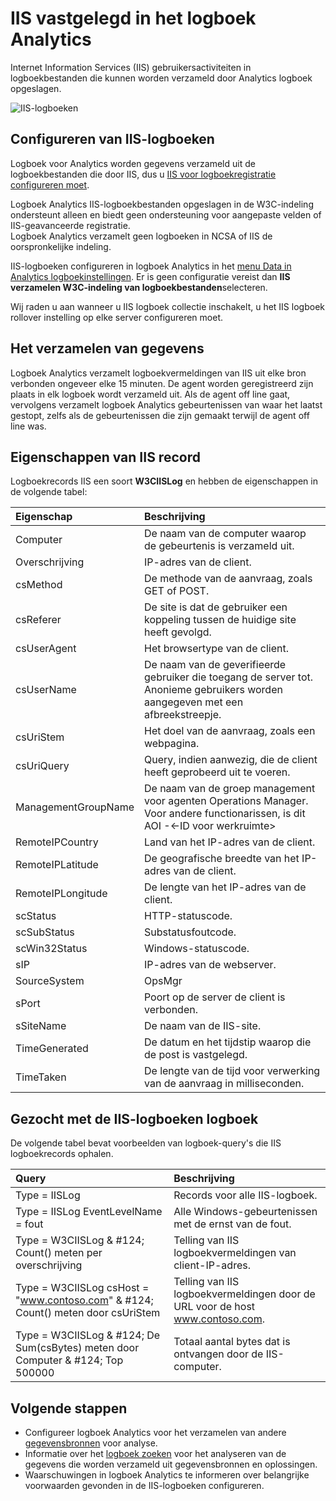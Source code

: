 <properties
   pageTitle="IIS vastgelegd in het logboek Analytics | Microsoft Azure"
   description="Internet Information Services (IIS) gebruikersactiviteiten in logboekbestanden die kunnen worden verzameld door Analytics logboek opgeslagen.  In dit artikel wordt beschreven hoe collectie van IIS-logboeken en de details van de records die zij in de opslagplaats OMS maken configureren."
   services="log-analytics"
   documentationCenter=""
   authors="bwren"
   manager="jwhit"
   editor="tysonn" />
<tags
   ms.service="log-analytics"
   ms.devlang="na"
   ms.topic="article"
   ms.tgt_pltfrm="na"
   ms.workload="infrastructure-services"
   ms.date="10/18/2016"
   ms.author="bwren" />

# <a name="iis-logs-in-log-analytics"></a>IIS vastgelegd in het logboek Analytics
Internet Information Services (IIS) gebruikersactiviteiten in logboekbestanden die kunnen worden verzameld door Analytics logboek opgeslagen.  

![IIS-logboeken](media/log-analytics-data-sources-iis-logs/overview.png)

## <a name="configuring-iis-logs"></a>Configureren van IIS-logboeken
Logboek voor Analytics worden gegevens verzameld uit de logboekbestanden die door IIS, dus u [IIS voor logboekregistratie configureren moet](https://technet.microsoft.com/library/hh831775.aspx).

Logboek Analytics IIS-logboekbestanden opgeslagen in de W3C-indeling ondersteunt alleen en biedt geen ondersteuning voor aangepaste velden of IIS-geavanceerde registratie.  
Logboek Analytics verzamelt geen logboeken in NCSA of IIS de oorspronkelijke indeling.

IIS-logboeken configureren in logboek Analytics in het [menu Data in Analytics logboekinstellingen](log-analytics-data-sources.md#configuring-data-sources).  Er is geen configuratie vereist dan **IIS verzamelen W3C-indeling van logboekbestanden**selecteren.

Wij raden u aan wanneer u IIS logboek collectie inschakelt, u het IIS logboek rollover instelling op elke server configureren moet.


## <a name="data-collection"></a>Het verzamelen van gegevens

Logboek Analytics verzamelt logboekvermeldingen van IIS uit elke bron verbonden ongeveer elke 15 minuten.  De agent worden geregistreerd zijn plaats in elk logboek wordt verzameld uit.  Als de agent off line gaat, vervolgens verzamelt logboek Analytics gebeurtenissen van waar het laatst gestopt, zelfs als de gebeurtenissen die zijn gemaakt terwijl de agent off line was.


## <a name="iis-log-record-properties"></a>Eigenschappen van IIS record

Logboekrecords IIS een soort **W3CIISLog** en hebben de eigenschappen in de volgende tabel:

| Eigenschap | Beschrijving |
|:--|:--|
| Computer | De naam van de computer waarop de gebeurtenis is verzameld uit. |
| Overschrijving | IP-adres van de client. |
| csMethod | De methode van de aanvraag, zoals GET of POST. |
| csReferer | De site is dat de gebruiker een koppeling tussen de huidige site heeft gevolgd. |
| csUserAgent | Het browsertype van de client. |
| csUserName | De naam van de geverifieerde gebruiker die toegang de server tot. Anonieme gebruikers worden aangegeven met een afbreekstreepje. |
| csUriStem | Het doel van de aanvraag, zoals een webpagina. |
| csUriQuery | Query, indien aanwezig, die de client heeft geprobeerd uit te voeren. |
| ManagementGroupName | De naam van de groep management voor agenten Operations Manager.  Voor andere functionarissen, is dit AOI -\<-ID voor werkruimte\> |
| RemoteIPCountry | Land van het IP-adres van de client. |
| RemoteIPLatitude | De geografische breedte van het IP-adres van de client. |
| RemoteIPLongitude | De lengte van het IP-adres van de client. |
| scStatus | HTTP-statuscode. |
| scSubStatus | Substatusfoutcode. |
| scWin32Status | Windows-statuscode. |
| sIP | IP-adres van de webserver. |
| SourceSystem  | OpsMgr |
| sPort | Poort op de server de client is verbonden. |
| sSiteName | De naam van de IIS-site. |
| TimeGenerated | De datum en het tijdstip waarop die de post is vastgelegd. |
| TimeTaken | De lengte van de tijd voor verwerking van de aanvraag in milliseconden. |

## <a name="log-searches-with-iis-logs"></a>Gezocht met de IIS-logboeken logboek

De volgende tabel bevat voorbeelden van logboek-query's die IIS logboekrecords ophalen.

| Query | Beschrijving |
|:--|:--|
| Type = IISLog | Records voor alle IIS-logboek. |
| Type = IISLog EventLevelName = fout | Alle Windows-gebeurtenissen met de ernst van de fout. |
| Type = W3CIISLog & #124; Count() meten per overschrijving | Telling van IIS logboekvermeldingen van client-IP-adres. |
| Type = W3CIISLog csHost = "www.contoso.com" & #124; Count() meten door csUriStem | Telling van IIS logboekvermeldingen door de URL voor de host www.contoso.com. |
| Type = W3CIISLog & #124; De Sum(csBytes) meten door Computer & #124; Top 500000| Totaal aantal bytes dat is ontvangen door de IIS-computer. |

## <a name="next-steps"></a>Volgende stappen

- Configureer logboek Analytics voor het verzamelen van andere [gegevensbronnen](log-analytics-data-sources.md) voor analyse.
- Informatie over het [logboek zoeken](log-analytics-log-searches.md) voor het analyseren van de gegevens die worden verzameld uit gegevensbronnen en oplossingen.
- Waarschuwingen in logboek Analytics te informeren over belangrijke voorwaarden gevonden in de IIS-logboeken configureren.
